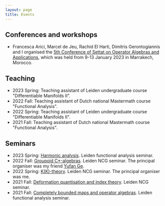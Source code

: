 ```yaml
---
layout: page
title: Events
---
```


## Conferences and workshops

- Francesca Arici, Marcel de Jeu, Rachid El Harti, Dimitris Gerontogiannis and I organised the [5th Conference of Settat on Operator Algebras and Applications](https://sites.google.com/view/icsoaa-2023/home), which was held from 9-13 January 2023 in Marrakech, Morocco.

## Teaching

- 2023 Spring: Teaching assistant of Leiden undergraduate course "Differentiable Manifolds II".
- 2022 Fall: Teaching assistant of Dutch national Mastermath course "Functional Analysis".
- 2022 Spring: Teaching assistant of Leiden undergraduate course "Differentiable Manifolds II".
- 2021 Fall: Teaching assistant of Dutch national Mastermath course "Functional Analysis".

## Seminars

- 2023 Spring: [Harmonic analysis](https://www.math.leidenuniv.nl/~jeumfede/fasem_2023.html). Leiden functional analysis seminar.
- 2022 Fall: [Groupoid C\*-algebras](https://ncg-leiden.github.io/). Leiden NCG seminar. The principal organiser was my friend [Yufan Ge](https://sherlock3711.github.io/).
- 2022 Spring: [K(K)-theory](https://liyuezhao.github.io/seminars/2022/KK-theory). Leiden NCG seminar. The principal organiser was me.
- 2021 Fall: [Deformation quantisation and index theory](https://pub.math.leidenuniv.nl/~aricif2/ncg_seminar.html). Leiden NCG seminar.
- 2021 Fall: [Completely bounded maps and operator algebras](https://www.math.leidenuniv.nl/~jeumfede/fasem_2021.html). Leiden functional analysis seminar.